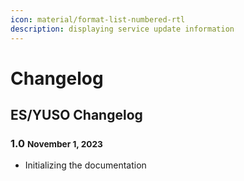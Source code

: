 ```yaml
---
icon: material/format-list-numbered-rtl
description: displaying service update information
---
```

# Changelog

## **ES/YUSO Changelog**

### 1.0 <small>November 1, 2023</small>
- Initializing the documentation

